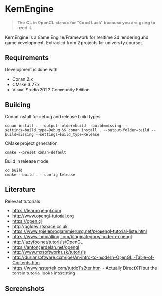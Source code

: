 # KernEngine

> The GL in OpenGL stands for "Good Luck" because you are going to need it.

KernEngine is a Game Engine/Framework for realtime 3d rendering and game development.
Extracted from 2 projects for university courses.

## Requirements

Development is done with
* Conan 2.x
* CMake 3.27.x
* Visual Studio 2022 Community Edition

## Building

Conan install for debug and release build types
```
conan install . --output-folder=build --build=missing --settings=build_type=Debug && conan install . --output-folder=build --build=missing --settings=build_type=Release
```

CMake project generation
```
cmake --preset conan-default
```

Build in release mode
```
cd build
cmake --build . --config Release
```

## Literature

Relevant tutorials
* https://learnopengl.com
* http://www.opengl-tutorial.org
* https://open.gl
* http://ogldev.atspace.co.uk
* https://www.spieleprogrammierung.net/p/opengl-tutorial-liste.html
* https://www.tomdalling.com/blog/category/modern-opengl
* http://lazyfoo.net/tutorials/OpenGL
* https://antongerdelan.net/opengl
* http://www.mbsoftworks.sk/tutorials
* http://duriansoftware.com/joe/An-intro-to-modern-OpenGL.-Table-of-Contents.html
* https://www.rastertek.com/tutdx11s2ter.html - Actually DirectX11 but the terrain tutorial looks interesting

## Screenshots

